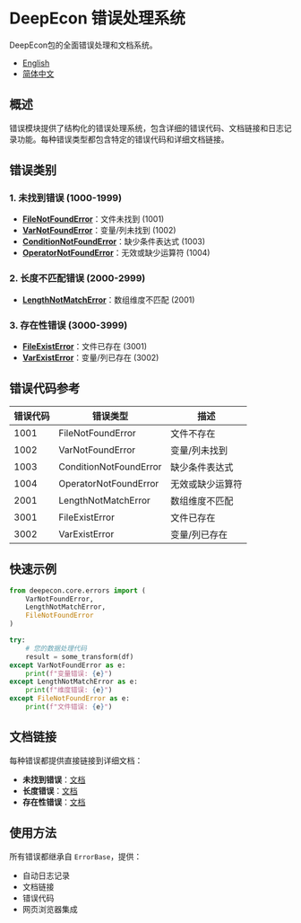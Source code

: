 # DeepEcon 错误处理系统

DeepEcon包的全面错误处理和文档系统。

- [English](README.md)
- [简体中文](README.zh-CN.md)

## 概述

错误模块提供了结构化的错误处理系统，包含详细的错误代码、文档链接和日志记录功能。每种错误类型都包含特定的错误代码和详细文档链接。

## 错误类别

### 1. 未找到错误 (1000-1999)
- **[FileNotFoundError](not_found/README.md)**：文件未找到 (1001)
- **[VarNotFoundError](not_found/README.md)**：变量/列未找到 (1002)
- **[ConditionNotFoundError](not_found/README.md)**：缺少条件表达式 (1003)
- **[OperatorNotFoundError](not_found/README.md)**：无效或缺少运算符 (1004)

### 2. 长度不匹配错误 (2000-2999)
- **[LengthNotMatchError](length/README.md)**：数组维度不匹配 (2001)

### 3. 存在性错误 (3000-3999)
- **[FileExistError](exist/README.md)**：文件已存在 (3001)
- **[VarExistError](exist/README.md)**：变量/列已存在 (3002)

## 错误代码参考

| 错误代码 | 错误类型 | 描述 |
|----------|----------|------|
| 1001 | FileNotFoundError | 文件不存在 |
| 1002 | VarNotFoundError | 变量/列未找到 |
| 1003 | ConditionNotFoundError | 缺少条件表达式 |
| 1004 | OperatorNotFoundError | 无效或缺少运算符 |
| 2001 | LengthNotMatchError | 数组维度不匹配 |
| 3001 | FileExistError | 文件已存在 |
| 3002 | VarExistError | 变量/列已存在 |

## 快速示例

```python
from deepecon.core.errors import (
    VarNotFoundError,
    LengthNotMatchError,
    FileNotFoundError
)

try:
    # 您的数据处理代码
    result = some_transform(df)
except VarNotFoundError as e:
    print(f"变量错误: {e}")
except LengthNotMatchError as e:
    print(f"维度错误: {e}")
except FileNotFoundError as e:
    print(f"文件错误: {e}")
```

## 文档链接

每种错误都提供直接链接到详细文档：
- **未找到错误**：[文档](not_found/README.md)
- **长度错误**：[文档](length/README.md)
- **存在性错误**：[文档](exist/README.md)

## 使用方法

所有错误都继承自 `ErrorBase`，提供：
- 自动日志记录
- 文档链接
- 错误代码
- 网页浏览器集成